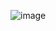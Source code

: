 ![image](https://github.com/ErgilC1780/PrimerParcial3pts/assets/85023418/317a1404-fdb8-4773-8b47-e14b503542d2)
